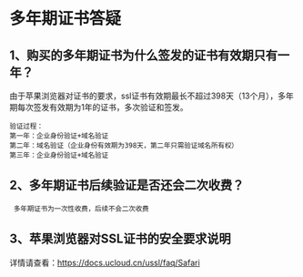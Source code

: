 # 多年期证书答疑

## 1、购买的多年期证书为什么签发的证书有效期只有一年？

   由于苹果浏览器对证书的要求，ssl证书有效期最长不超过398天（13个月），多年期每次签发有效期为1年的证书，多次验证和签发。
    
    验证过程：
    第一年：企业身份验证+域名验证
    第二年：域名验证（企业身份有效期为398天，第二年只需验证域名所有权）
    第三年：企业身份验证+域名验证
   
 ## 2、多年期证书后续验证是否还会二次收费？
     
     多年期证书为一次性收费，后续不会二次收费
     
## 3、苹果浏览器对SSL证书的安全要求说明

详情请查看：https://docs.ucloud.cn/ussl/faq/Safari





    
    
    
    
